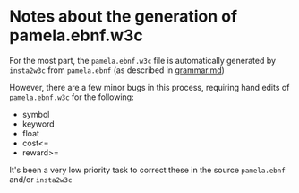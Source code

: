 # Notes about the generation of pamela.ebnf.w3c

For the most part, the `pamela.ebnf.w3c` file is automatically generated by `insta2w3c` from `pamela.ebnf` (as described in [grammar.md](../../doc/grammar.md))

However, there are a few minor bugs in this process, requiring hand edits of `pamela.ebnf.w3c` for the following:

* symbol
* keyword
* float
* cost<= 
* reward>=

It's been a very low priority task to correct these in the source `pamela.ebnf` and/or `insta2w3c`


